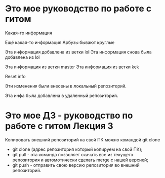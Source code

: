 # Это мое руководство по работе с гитом 

Какая-то информация 

Ещё какая-то информация Арбузы бывают круглые 

Эта информация добавлена из ветки lol 
Эта информация снова была добавлена из lol 

Эта информация из ветки master 
Эта информация из ветки kek 


Reset info

Эти изменения были внесены в локальный репозиторий. 

Эта инфа была добавлена в удаленный репозиторий. 

# Это мое ДЗ - руководство по работе с гитом Лекция 3
 Копировать внешний репозиторий на свой ПК можно командой git clone 
* git clone (адрес репозитория который копируем на свой ПК);
* git pull - эта команда позволяет скачать все из текущего репозитория и автомотически сделать merge с нашей версией;
* git push - отправить свою версию репозитория во внешний репозиторий.